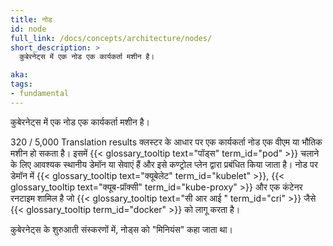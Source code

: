 ```yaml
---
title: नोड
id: node
full_link: /docs/concepts/architecture/nodes/
short_description: >
  कुबेरनेट्स में एक नोड एक कार्यकर्ता मशीन है।

aka:
tags:
- fundamental
---
```

 कुबेरनेट्स में एक नोड एक कार्यकर्ता मशीन है।

<!--more-->

320 / 5,000
Translation results
क्लस्टर के आधार पर एक कार्यकर्ता नोड एक वीएम या भौतिक मशीन हो सकता है। इसमें {{< glossary_tooltip text="पॉड्स" term_id="pod" >}} चलाने के लिए आवश्यक स्थानीय डेमॉन या सेवाएं हैं और इसे कण्ट्रोल प्लेन द्वारा प्रबंधित किया जाता है। नोड पर डेमॉन में {{< glossary_tooltip text="क्यूबेलेट" term_id="kubelet" >}}, {{< glossary_tooltip text="क्यूब-प्रॉक्सी" term_id="kube-proxy" >}} और एक कंटेनर रनटाइम शामिल है जो {{< glossary_tooltip text="सी आर आई " term_id="cri" >}} जैसे {{< glossary_tooltip term_id="docker" >}} को लागू करता है।

कुबेरनेट्स के शुरुआती संस्करणों में, नोड्स को "मिनियंस" कहा जाता था।

